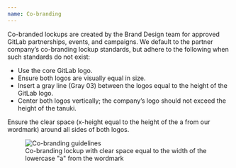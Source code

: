 ```yaml
---
name: Co-branding
---
```


Co-branded lockups are created by the Brand Design team for approved GitLab partnerships, events, and campaigns. We default to the partner company’s co-branding lockup standards, but adhere to the following when such standards do not exist:

- Use the core GitLab logo.
- Ensure both logos are visually equal in size.
- Insert a gray line (Gray 03) between the logos equal to the height of the GitLab logo.
- Center both logos vertically; the company’s logo should not exceed the height of the tanuki.

Ensure the clear space (x-height equal to the height of the a from our wordmark) around all sides of both logos.

<figure class="figure" role="figure" aria-label="Co-branding lockup with clear space equal to the width of the lowercase 'a' from the wordmar">
  <img class="figure-img p-a-5" src="/img/brand/co-branding.svg" alt="Co-branding guidelines" role="img" />
  <figcaption class="figure-caption">Co-branding lockup with clear space equal to the width of the lowercase "a" from the wordmark</figcaption>
</figure>
